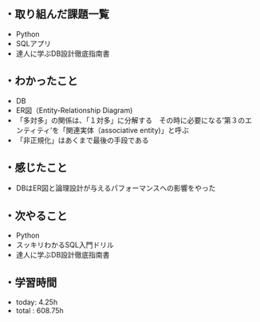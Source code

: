 ## ・取り組んだ課題一覧
- Python
- SQLアプリ
- 達人に学ぶDB設計徹底指南書

## ・わかったこと
- DB
- ER図（Entity-Relationship Diagram)
- 「多対多」の関係は、「１対多」に分解する　その時に必要になる’第３のエンティティ’を「関連実体（associative entity)」と呼ぶ
- 「非正規化」はあくまで最後の手段である


## ・感じたこと
- DBはER図と論理設計が与えるパフォーマンスへの影響をやった

## ・次やること
- Python
- スッキリわかるSQL入門ドリル
- 達人に学ぶDB設計徹底指南書


## ・学習時間
- today:  4.25h
- total  : 608.75h 
